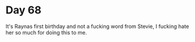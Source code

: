 # Day 68

It's Raynas first birthday and not a fucking word from Stevie, I fucking hate her so much for doing this to me.
